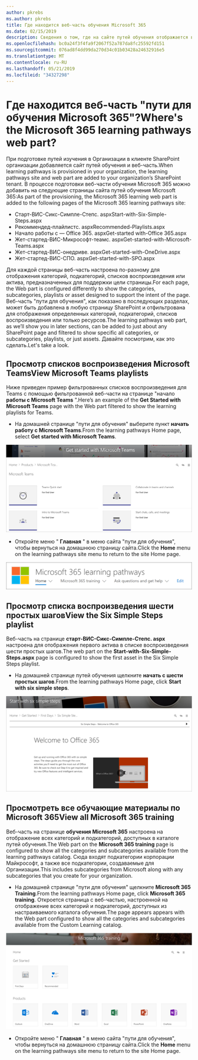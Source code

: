 ```yaml
---
author: pkrebs
ms.author: pkrebs
title: Где находится веб-часть обучения Microsoft 365
ms.date: 02/15/2019
description: Сведения о том, где на сайте путей обучения отображается веб-часть "пути для обучения"
ms.openlocfilehash: bc0a24f3f4fa9f2067f52a787da8fc25592fd151
ms.sourcegitcommit: 076ad8f4dd99da270d34c01b03428a24632916e5
ms.translationtype: MT
ms.contentlocale: ru-RU
ms.lasthandoff: 05/21/2019
ms.locfileid: "34327298"
---
```

# <a name="wheres-the-microsoft-365-learning-pathways-web-part"></a><span data-ttu-id="587fe-103">Где находится веб-часть "пути для обучения Microsoft 365"?</span><span class="sxs-lookup"><span data-stu-id="587fe-103">Where's the Microsoft 365 learning pathways web part?</span></span>

<span data-ttu-id="587fe-104">При подготовке путей изучения в Организации в клиенте SharePoint организации добавляется сайт путей обучения и веб-часть.</span><span class="sxs-lookup"><span data-stu-id="587fe-104">When learning pathways is provisioned in your organization, the learning pathways site and web part are added to your organization’s SharePoint tenant.</span></span> <span data-ttu-id="587fe-105">В процессе подготовки веб-части обучения Microsoft 365 можно добавить на следующие страницы сайта путей обучения Microsoft 365:</span><span class="sxs-lookup"><span data-stu-id="587fe-105">As part of the provisioning, the Microsoft 365 learning web part is added to the following pages of the Microsoft 365 learning pathways site:</span></span>

- <span data-ttu-id="587fe-106">Старт-ВИС-Сикс-Симпле-Степс. aspx</span><span class="sxs-lookup"><span data-stu-id="587fe-106">Start-with-Six-Simple-Steps.aspx</span></span> 
- <span data-ttu-id="587fe-107">Рекоммендед-плайлистс. aspx</span><span class="sxs-lookup"><span data-stu-id="587fe-107">Recommended-Playlists.aspx</span></span>
- <span data-ttu-id="587fe-108">Начало работы с — Office 365. aspx</span><span class="sxs-lookup"><span data-stu-id="587fe-108">Get-started with-Office 365.aspx</span></span>
- <span data-ttu-id="587fe-109">Жет-стартед-ВИС-Микрософт-теамс. aspx</span><span class="sxs-lookup"><span data-stu-id="587fe-109">Get-started-with-Microsoft-Teams.aspx</span></span>
- <span data-ttu-id="587fe-110">Жет-стартед-ВИС-онедриве. aspx</span><span class="sxs-lookup"><span data-stu-id="587fe-110">Get-started-with-OneDrive.aspx</span></span>
- <span data-ttu-id="587fe-111">Жет-стартед-ВИС-СПО. aspx</span><span class="sxs-lookup"><span data-stu-id="587fe-111">Get-started-with-SPO.aspx</span></span>

<span data-ttu-id="587fe-112">Для каждой страницы веб-часть настроена по-разному для отображения категорий, подкатегорий, списков воспроизведения или актива, предназначенных для поддержки цели страницы.</span><span class="sxs-lookup"><span data-stu-id="587fe-112">For each page, the Web part is configured differently to show the categories, subcategories, playlists or asset designed to support the intent of the page.</span></span> <span data-ttu-id="587fe-113">Веб-часть "пути для обучения", как показано в последующих разделах, может быть добавлена в любую страницу SharePoint и отфильтрована для отображения определенных категорий, подкатегорий, списков воспроизведения или только ресурсов.</span><span class="sxs-lookup"><span data-stu-id="587fe-113">The learning pathways web part, as we’ll show you in later sections, can be added to just about any SharePoint page and filtered to show specific all categories, or subcategories, playlists, or just assets.</span></span> <span data-ttu-id="587fe-114">Давайте посмотрим, как это сделать.</span><span class="sxs-lookup"><span data-stu-id="587fe-114">Let's take a look.</span></span> 

## <a name="view-microsoft-teams-playlists"></a><span data-ttu-id="587fe-115">Просмотр списков воспроизведения Microsoft Teams</span><span class="sxs-lookup"><span data-stu-id="587fe-115">View Microsoft Teams playlists</span></span>

<span data-ttu-id="587fe-116">Ниже приведен пример фильтрованных списков воспроизведения для Teams с помощью фильтрованной веб-части на странице "начало **работы с Microsoft Teams** ".</span><span class="sxs-lookup"><span data-stu-id="587fe-116">Here’s an example of the **Get Started with Microsoft Teams** page with the Web part filtered to show the learning playlists for Teams.</span></span> 

- <span data-ttu-id="587fe-117">На домашней странице "пути для обучения" выберите пункт **начать работу с Microsoft Teams**.</span><span class="sxs-lookup"><span data-stu-id="587fe-117">From the learning pathways Home page, select **Get started with Microsoft Teams**.</span></span>

![кг-вхереисвп-теамс. png](media/cg-whereiswp-teams.png)

- <span data-ttu-id="587fe-119">Откройте меню " **Главная** " в меню сайта "пути для обучения", чтобы вернуться на домашнюю страницу сайта.</span><span class="sxs-lookup"><span data-stu-id="587fe-119">Click the **Home** menu on the learning pathways site menu to return to the site Home page.</span></span>

![кг-хомебтнмену. png](media/cg-homebtnmenu.png)

## <a name="view-the-six-simple-steps-playlist"></a><span data-ttu-id="587fe-121">Просмотр списка воспроизведения шести простых шагов</span><span class="sxs-lookup"><span data-stu-id="587fe-121">View the Six Simple Steps playlist</span></span>

<span data-ttu-id="587fe-122">Веб-часть на странице **старт-ВИС-Сикс-Симпле-Степс. aspx** настроена для отображения первого актива в списке воспроизведения шести простых шагов.</span><span class="sxs-lookup"><span data-stu-id="587fe-122">The web part on the **Start-with-Six-Simple-Steps.aspx** page is configured to show the first asset in the Six Simple Steps playlist.</span></span> 

- <span data-ttu-id="587fe-123">На домашней странице путей обучения щелкните **начать с шести простых шагов**.</span><span class="sxs-lookup"><span data-stu-id="587fe-123">From the learning pathways Home page,  click **Start with six simple steps**.</span></span> 

![кг-вхереисвп-Сикс. png](media/cg-whereiswp-six.png)

## <a name="view-all-microsoft-365-training"></a><span data-ttu-id="587fe-125">Просмотреть все обучающие материалы по Microsoft 365</span><span class="sxs-lookup"><span data-stu-id="587fe-125">View all Microsoft 365 training</span></span>

<span data-ttu-id="587fe-126">Веб-часть на странице **обучения Microsoft 365** настроена на отображение всех категорий и подкатегорий, доступных в каталоге путей обучения.</span><span class="sxs-lookup"><span data-stu-id="587fe-126">The Web part on the **Microsoft 365 training** page is configured to show all the categories and subcategories available from the learning pathways catalog.</span></span> <span data-ttu-id="587fe-127">Сюда входят подкатегории корпорации Майкрософт, а также все подкатегории, создаваемые для Организации.</span><span class="sxs-lookup"><span data-stu-id="587fe-127">This includes subcategories from Microsoft along with any subcategories that you create for your organization.</span></span>

- <span data-ttu-id="587fe-128">На домашней странице "пути для обучения" щелкните **Microsoft 365 Training**.</span><span class="sxs-lookup"><span data-stu-id="587fe-128">From the learning pathways Home page, click **Microsoft 365 training**.</span></span> <span data-ttu-id="587fe-129">Откроется страница с веб-частью, настроенной на отображение всех категорий и подкатегорий, доступных из настраиваемого каталога обучения.</span><span class="sxs-lookup"><span data-stu-id="587fe-129">The page appears appears with the Web part configured to show all the categories and subcategories available from the Custom Learning catalog.</span></span>

![CG-whereiswp-O365. png](media/cg-whereiswp-o365.png)

- <span data-ttu-id="587fe-131">Откройте меню " **Главная** " в меню сайта "пути для обучения", чтобы вернуться на домашнюю страницу сайта.</span><span class="sxs-lookup"><span data-stu-id="587fe-131">Click the **Home** menu on the learning pathways site menu to return to the site Home page.</span></span>

